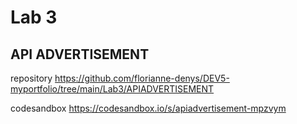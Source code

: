 # Lab 3

##  API ADVERTISEMENT

repository https://github.com/florianne-denys/DEV5-myportfolio/tree/main/Lab3/APIADVERTISEMENT

codesandbox https://codesandbox.io/s/apiadvertisement-mpzvym
